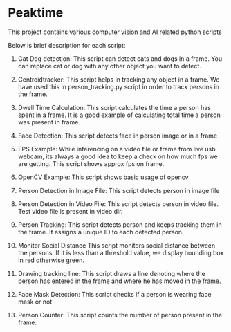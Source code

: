 # Peaktime
This project contains various computer vision and AI related python scripts


Below is brief description for each script:

1. Cat Dog detection:
This script can detect cats and dogs in a frame. You can replace cat or dog with any other object you want to detect.

2. Centroidtracker:
This script helps in tracking any object in a frame. We have used this in person_tracking.py script in order to track persons in the frame.

3. Dwell Time Calculation:
This script calculates the time a person has spent in a frame. It is a good example of calculating total time a person was present in frame.

4. Face Detection:
This script detects face in person image or in a frame

5. FPS Example:
While inferencing on a video file or frame from live usb webcam, its always a good idea to keep a check on how much fps we are getting. This script shows approx fps on frame.

6. OpenCV Example:
This script shows basic usage of opencv

7. Person Detection in Image File:
This script detects person in image file

8. Person Detection in Video File:
This script detects person in video file. Test video file is present in video dir.

9. Person Tracking:
This script detects person and keeps tracking them in the frame. It assigns a unique ID to each detected person.

10. Monitor Social Distance
This script monitors social distance between the persons. If it is less than a threshold value, we display bounding box in red otherwise green.

11. Drawing tracking line:
This script draws a line denoting where the person has entered in the frame and where he has moved in the frame. 

12. Face Mask Detection: 
This script checks if a person is wearing face mask or not

13. Person Counter:
This script counts the number of person present in the frame.
